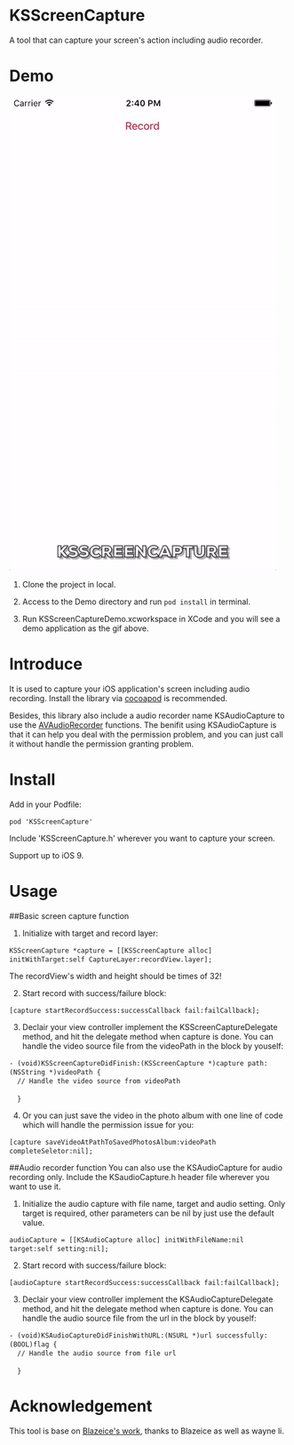 # KSScreenCapture
A tool that can capture your screen's action including audio recorder.

# Demo
![KSScreenCapture demo](Demo/screenshot.gif)

1.  Clone the project in local.

2.  Access to the Demo directory and run ``` pod install ``` in terminal.

3.  Run KSScreenCaptureDemo.xcworkspace in XCode and you will see a demo application as the gif above.

# Introduce
It is used to capture your iOS application's screen including audio recording. Install the library via [cocoapod](https://cocoapods.org/) is recommended.

Besides, this library also include a audio recorder name KSAudioCapture to use the [AVAudioRecorder](https://developer.apple.com/reference/avfoundation/avaudiorecorder) functions. The benifit using KSAudioCapture is that it can help you deal with the permission problem, and you can just call it without handle the permission granting problem.

# Install

Add in your Podfile:
```
pod 'KSScreenCapture'
```

Include 'KSScreenCapture.h' wherever you want to capture your screen.

Support up to iOS 9.

# Usage
##Basic screen capture function

1.  Initialize with target and record layer:

  ``` objc
  KSScreenCapture *capture = [[KSScreenCapture alloc] initWithTarget:self CaptureLayer:recordView.layer];
  ```
  
  The recordView's width and height should be times of 32!

2.  Start record with success/failure block:
  
  ``` objc
  [capture startRecordSuccess:successCallback fail:failCallback];
  ```

3.  Declair your view controller implement the KSScreenCaptureDelegate method, and hit the delegate method when capture is done. You can handle the video source file from the videoPath in the block by youself:

  ``` objc
  - (void)KSScreenCaptureDidFinish:(KSScreenCapture *)capture path:(NSString *)videoPath {
    // Handle the video source from videoPath
    
    }
  ```
  
4.  Or you can just save the video in the photo album with one line of code which will handle the permission issue for you:

  ``` objc
  [capture saveVideoAtPathToSavedPhotosAlbum:videoPath completeSeletor:nil];
  ```

##Audio recorder function
You can also use the KSAudioCapture for audio recording only. Include the KSaudioCapture.h header file wherever you want to use it.

1.  Initialize the audio capture with file name, target and audio setting. Only target is required, other parameters can be nil by just use the default value.

  ``` objc
  audioCapture = [[KSAudioCapture alloc] initWithFileName:nil target:self setting:nil];
  ```
  
2.  Start record with success/failure block:
  
  ``` objc
  [audioCapture startRecordSuccess:successCallback fail:failCallback];
  ```
  
3.  Declair your view controller implement the KSAudioCaptureDelegate method, and hit the delegate method when capture is done. You can handle the audio source file from the url in the block by youself:

  ``` objc
  - (void)KSAudioCaptureDidFinishWithURL:(NSURL *)url successfully:(BOOL)flag {
    // Handle the audio source from file url
    
    }
  ```
  
# Acknowledgement

This tool is base on [Blazeice's work](https://github.com/Blazeice/ScreenAndAudioRecordDemoScreenAndAudioRecordDemo), thanks to Blazeice as well as wayne li.